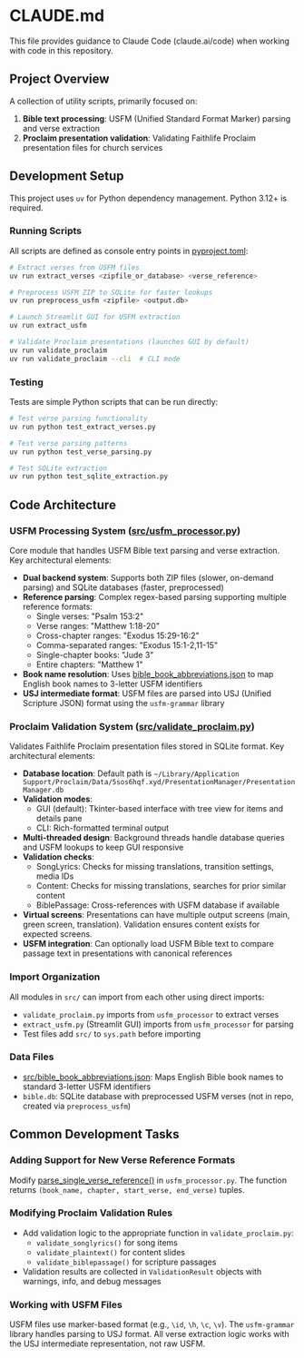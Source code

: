 # CLAUDE.md

This file provides guidance to Claude Code (claude.ai/code) when working with code in this repository.

## Project Overview

A collection of utility scripts, primarily focused on:
1. **Bible text processing**: USFM (Unified Standard Format Marker) parsing and verse extraction
2. **Proclaim presentation validation**: Validating Faithlife Proclaim presentation files for church services

## Development Setup

This project uses `uv` for Python dependency management. Python 3.12+ is required.

### Running Scripts

All scripts are defined as console entry points in [pyproject.toml](pyproject.toml):

```bash
# Extract verses from USFM files
uv run extract_verses <zipfile_or_database> <verse_reference>

# Preprocess USFM ZIP to SQLite for faster lookups
uv run preprocess_usfm <zipfile> <output.db>

# Launch Streamlit GUI for USFM extraction
uv run extract_usfm

# Validate Proclaim presentations (launches GUI by default)
uv run validate_proclaim
uv run validate_proclaim --cli  # CLI mode
```

### Testing

Tests are simple Python scripts that can be run directly:

```bash
# Test verse parsing functionality
uv run python test_extract_verses.py

# Test verse parsing patterns
uv run python test_verse_parsing.py

# Test SQLite extraction
uv run python test_sqlite_extraction.py
```

## Code Architecture

### USFM Processing System ([src/usfm_processor.py](src/usfm_processor.py))

Core module that handles USFM Bible text parsing and verse extraction. Key architectural elements:

- **Dual backend system**: Supports both ZIP files (slower, on-demand parsing) and SQLite databases (faster, preprocessed)
- **Reference parsing**: Complex regex-based parsing supporting multiple reference formats:
  - Single verses: "Psalm 153:2"
  - Verse ranges: "Matthew 1:18-20"
  - Cross-chapter ranges: "Exodus 15:29-16:2"
  - Comma-separated ranges: "Exodus 15:1-2,11-15"
  - Single-chapter books: "Jude 3"
  - Entire chapters: "Matthew 1"
- **Book name resolution**: Uses [bible_book_abbreviations.json](src/bible_book_abbreviations.json) to map English book names to 3-letter USFM identifiers
- **USJ intermediate format**: USFM files are parsed into USJ (Unified Scripture JSON) format using the `usfm-grammar` library

### Proclaim Validation System ([src/validate_proclaim.py](src/validate_proclaim.py))

Validates Faithlife Proclaim presentation files stored in SQLite format. Key architectural elements:

- **Database location**: Default path is `~/Library/Application Support/Proclaim/Data/5sos6hqf.xyd/PresentationManager/PresentationManager.db`
- **Validation modes**:
  - GUI (default): Tkinter-based interface with tree view for items and details pane
  - CLI: Rich-formatted terminal output
- **Multi-threaded design**: Background threads handle database queries and USFM lookups to keep GUI responsive
- **Validation checks**:
  - SongLyrics: Checks for missing translations, transition settings, media IDs
  - Content: Checks for missing translations, searches for prior similar content
  - BiblePassage: Cross-references with USFM database if available
- **Virtual screens**: Presentations can have multiple output screens (main, green screen, translation). Validation ensures content exists for expected screens.
- **USFM integration**: Can optionally load USFM Bible text to compare passage text in presentations with canonical references

### Import Organization

All modules in `src/` can import from each other using direct imports:
- `validate_proclaim.py` imports from `usfm_processor` to extract verses
- `extract_usfm.py` (Streamlit GUI) imports from `usfm_processor` for parsing
- Test files add `src/` to `sys.path` before importing

### Data Files

- [src/bible_book_abbreviations.json](src/bible_book_abbreviations.json): Maps English Bible book names to standard 3-letter USFM identifiers
- `bible.db`: SQLite database with preprocessed USFM verses (not in repo, created via `preprocess_usfm`)

## Common Development Tasks

### Adding Support for New Verse Reference Formats

Modify [parse_single_verse_reference()](src/usfm_processor.py#L163) in `usfm_processor.py`. The function returns `(book_name, chapter, start_verse, end_verse)` tuples.

### Modifying Proclaim Validation Rules

- Add validation logic to the appropriate function in `validate_proclaim.py`:
  - `validate_songlyrics()` for song items
  - `validate_plaintext()` for content slides
  - `validate_biblepassage()` for scripture passages
- Validation results are collected in `ValidationResult` objects with warnings, info, and debug messages

### Working with USFM Files

USFM files use marker-based format (e.g., `\id`, `\h`, `\c`, `\v`). The `usfm-grammar` library handles parsing to USJ format. All verse extraction logic works with the USJ intermediate representation, not raw USFM.
